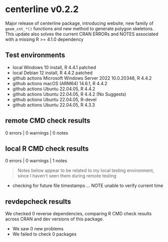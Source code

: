 # centerline v0.2.2
Major release of centerline package, introducing website, new family of
`geom_cnt_*()` functions and new method to generate polygon skeletons. This update also solves the current CRAN ERRORs and NOTES associated with a missing R >= 4.1.0 dependency

## Test environments
* local Windows 10 install, R 4.4.1 patched
* local Debian 12 install, R 4.4.2 patched
* github actions Microsoft Windows Server 2022 10.0.20348, R 4.4.2
* github actions macOS (ARM64) 14.6.1, R 4.4.2
* github actions Ubuntu 22.04.05, R 4.4.2
* github actions Ubuntu 22.04.05, R 4.4.2 (No Suggests)
* github actions Ubuntu 22.04.05, R-devel
* github actions Ubuntu 22.04.05, R 4.3.3

## remote CMD check results
0 errors | 0 warnings | 0 notes

## local R CMD check results
0 errors | 0 warnings | 1 notes

> Notes below appear to be related to my local testing environment, since I haven't seen them during remote testing

* checking for future file timestamps ... NOTE
  unable to verify current time

## revdepcheck results

We checked 0 reverse dependencies, comparing R CMD check results across CRAN and dev versions of this package.

 * We saw 0 new problems
 * We failed to check 0 packages
